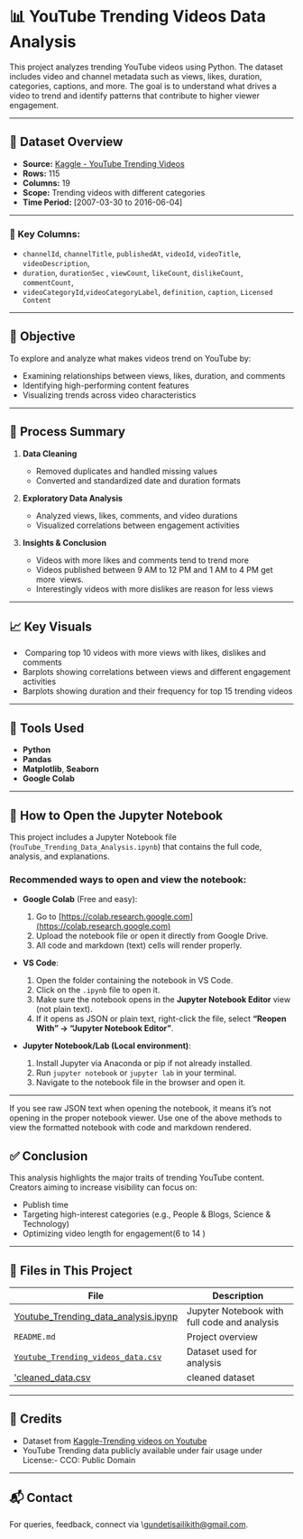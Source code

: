 # 📊 YouTube Trending Videos Data Analysis

This project analyzes trending YouTube videos using Python. The dataset includes video and channel metadata such as views, likes, duration, categories, captions, and more. The goal is to understand what drives a video to trend and identify patterns that contribute to higher viewer engagement.

---

## 📁 Dataset Overview

* **Source:** [Kaggle - YouTube Trending Videos](https://www.kaggle.com/datasets/anushabellam/trending-videos-on-youtube)
* **Rows:** 115
* **Columns:** 19
* **Scope:** Trending videos with different categories
* **Time Period:** \[2007-03-30 to 2016-06-04] 
---

### 🔑 Key Columns:

* `channelId`, `channelTitle`, `publishedAt`, `videoId`, `videoTitle`, `videoDescription`,
* `duration`, `durationSec` , `viewCount`, `likeCount`, `dislikeCount`, `commentCount`,   
* `videoCategoryId`,`videoCategoryLabel`, `definition`, `caption`, `Licensed Content`

---

## 🧪 Objective

To explore and analyze what makes videos trend on YouTube by:

* Examining relationships between views, likes, duration, and comments
* Identifying high-performing content features
* Visualizing trends across video characteristics

---

## 🧹 Process Summary

1. **Data Cleaning**

   * Removed duplicates and handled missing values
   * Converted and standardized date and duration formats

2. **Exploratory Data Analysis**

   * Analyzed views, likes, comments, and video durations
   * Visualized correlations between engagement activities

3. **Insights & Conclusion**

   * Videos with more likes and comments tend to trend more
   * Videos published between 9 AM to 12 PM and 1 AM to 4 PM get more  views.
   * Interestingly videos with more dislikes are reason for less views

---

## 📈 Key Visuals

*  Comparing top 10 videos with more views with likes, dislikes and comments
* Barplots showing correlations between views and different engagement activities
* Barplots showing duration and their frequency for top 15 trending videos

---

## 📌 Tools Used

* **Python**
* **Pandas**
* **Matplotlib**, **Seaborn**
* **Google Colab**

---

## 📖 How to Open the Jupyter Notebook

This project includes a Jupyter Notebook file (`YouTube_Trending_Data_Analysis.ipynb`) that contains the full code, analysis, and explanations.

### Recommended ways to open and view the notebook:

- **Google Colab** (Free and easy):  
  1. Go to [https://colab.research.google.com](https://colab.research.google.com)  
  2. Upload the notebook file or open it directly from Google Drive.  
  3. All code and markdown (text) cells will render properly.

- **VS Code**:  
  1. Open the folder containing the notebook in VS Code.  
  2. Click on the `.ipynb` file to open it.  
  3. Make sure the notebook opens in the **Jupyter Notebook Editor** view (not plain text).  
  4. If it opens as JSON or plain text, right-click the file, select **“Reopen With” → “Jupyter Notebook Editor”**.

- **Jupyter Notebook/Lab (Local environment)**:  
  1. Install Jupyter via Anaconda or pip if not already installed.  
  2. Run `jupyter notebook` or `jupyter lab` in your terminal.  
  3. Navigate to the notebook file in the browser and open it.

---

If you see raw JSON text when opening the notebook, it means it’s not opening in the proper notebook viewer. Use one of the above methods to view the formatted notebook with code and markdown rendered.


## ✅ Conclusion

This analysis highlights the major traits of trending YouTube content. Creators aiming to increase visibility can focus on:

* Publish time 
* Targeting high-interest categories (e.g., People & Blogs, Science & Technology)
* Optimizing video length for engagement(6 to 14 )

---

## 📂 Files in This Project

| File                                    | Description                                  |
| --------------------------------------- | -------------------------------------------- |
| [Youtube\_Trending\_data\_analysis.ipynp](https://github.com/Sailikith-07/YouTube_Trending_Videos_Data_Analysis/blob/main/Yotube_Trending_data_analysis.ipynb) | Jupyter Notebook with full code and analysis |
| `README.md`                             | Project overview                             |
| [`Youtube_Trending_videos_data.csv`]( https://github.com/Sailikith-07/YouTube_Trending_Videos_Data_Analysis/blob/main/Youtube_Trending_videos_data.csv)      | Dataset used for analysis                    |
| ['cleaned_data.csv](https://github.com/Sailikith-07/YouTube_Trending_Videos_Data_Analysis/blob/main/cleaned_data.csv)                      | cleaned dataset                              |

---

## 🔗 Credits

* Dataset from [Kaggle-Trending videos on Youtube](https://www.kaggle.com/datasets/anushabellam/trending-videos-on-youtube)
* YouTube Trending data publicly available under fair usage under License:- CCO: Public Domain

---

## 📬 Contact

For queries,  feedback, connect via \gundetisailikith@gmail.com.

